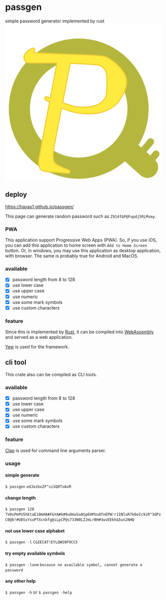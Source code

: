 # passgen
simple password generator implemented by rust
![logo](/static/passgen.png)

## deploy
https://hayas1.github.io/passgen/

This page can generate random password such as `Z914f&P@Fupdj5RLMsmy`.

### PWA
This application support Progressive Web Apps (PWA).
So, if you use iOS, you can add this application to home screen with `Add to Home Screen` button.
Or, in windows, you may use this application as desktop application, with browser.
The same is probably true for Android and MacOS.
### available
- [x] password length from 8 to 128
- [x] use lower case
- [x] use upper case
- [x] use numeric
- [x] use some mark symbols
- [x] use custom characters

### feature
Since this is implemented by [Rust](https://github.com/rust-lang/rust),
it can be compiled into [WebAssembly](https://webassembly.org/) and served as a web application.

[Yew](https://yew.rs/docs/) is used for the framework.

## cli tool
This crate also can be compiled as CLI tools.

### available
- [x] password length from 8 to 128
- [x] use lower case
- [x] use upper case
- [x] use numeric
- [x] use some mark symbols
- [x] use custom characters

### feature
[Clap](https://github.com/clap-rs/clap) is used for command line arguments parser.

### usage
#### simple generate
`$ passgen`
`odJezbxZF^siSQ0TxAvM`
#### change length
`$ passgen 128`
`7V0sPmPU5hEtaE10mHA#F&YA#k#9uOmuSoASpEHPUu8TnEPW!r1INluR7k6eIc9iR^3dPzC0@b!#U8SsYsuPTXcnbfg@iLpCP@s733W0LZJmLrBH#3wvEEkh&5un2NHQ`
#### not use lower case alphabet
`$ passgen -l`
`C&IECAT!EYLQWS9F9CC5`
#### try empty available symbols
`$ passgen -lunm`
`because no available symbol, cannot generate a password`
#### any other help
`$ passgen -h` or `$ passgen -help`
